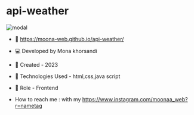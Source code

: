 # api-weather

![modal](https://github.com/javadashtiani/modal/assets/134012615/3a6b31f7-c155-4073-a86b-95e7a7f8632e)
- 🔗 https://moona-web.github.io/api-weather/
- 💻 Developed by Mona khorsandi
- 📆 Created - 2023
- 🔧 Technologies Used - html,css,java script
- 🧑‍ Role - Frontend

- How to reach me : with my https://www.instagram.com/moonaa_web?r=nametag
